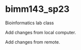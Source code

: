# bimm143_sp23
Bioinformatics lab class

Add changes from local computer.

Add changes from remote.
